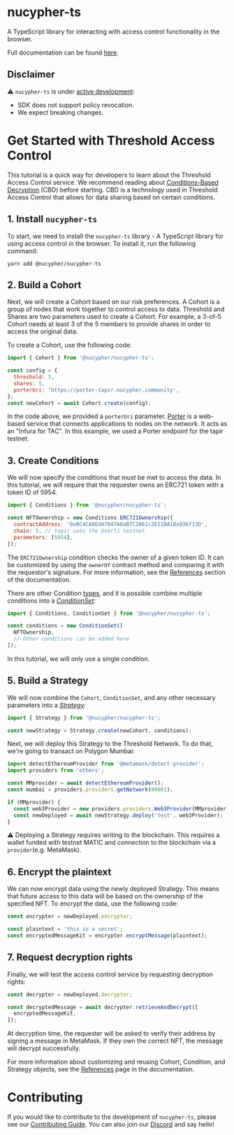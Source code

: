# nucypher-ts

A TypeScript library for interacting with access control functionality in the browser.

Full documentation can be found [here](https://docs.threshold.network/app-development/threshold-access-control-tac).

## Disclaimer

:warning: `nucypher-ts` is under [active development](https://github.com/nucypher/nucypher-ts/pulls):

- SDK does not support policy revocation.
- We expect breaking changes.

# Get Started with Threshold Access Control

This tutorial is a quick way for developers to learn about the Threshold Access Control service. We recommend reading about [Conditions-Based Decryption](https://docs.threshold.network/fundamentals/threshold-access-control/conditions-based-decryption-cbd) (CBD) before starting. CBD is a technology used in Threshold Access Control that allows for data sharing based on certain conditions.

## 1. Install `nucypher-ts`

To start, we need to install the `nucypher-ts` library - A TypeScript library for using access control in the browser. To install it, run the following command:

```
yarn add @nucypher/nucypher-ts
```

## 2. Build a Cohort

Next, we will create a Cohort based on our risk preferences. A Cohort is a group of nodes that work together to control access to data. Threshold and Shares are two parameters used to create a Cohort. For example, a 3-of-5 Cohort needs at least 3 of the 5 members to provide shares in order to access the original data.

To create a Cohort, use the following code:

```javascript
import { Cohort } from '@nucypher/nucypher-ts';

const config = {
  threshold: 3,
  shares: 5,
  porterUri: 'https://porter-tapir.nucypher.community',
};
const newCohort = await Cohort.create(config);
```

In the code above, we provided a `porterUri` parameter. [Porter](https://docs.nucypher.com/en/latest/application_development/web_development.html#porter) is a web-based service that connects applications to nodes on the network. It acts as an "Infura for TAC". In this example, we used a Porter endpoint for the tapir testnet.

## 3. Create Conditions

We will now specify the conditions that must be met to access the data. In this tutorial, we will require that the requester owns an ERC721 token with a token ID of 5954.

```javascript
import { Conditions } from '@nucypher/nucypher-ts';

const NFTOwnership = new Conditions.ERC721Ownership({
  contractAddress: '0xBC4CA0EdA7647A8aB7C2061c2E118A18a936f13D',
  chain: 5, // tapir uses the Goerli testnet
  parameters: [5954],
});
```

The `ERC721Ownership` condition checks the owner of a given token ID. It can be customized by using the `ownerOf` contract method and comparing it with the requestor's signature. For more information, see the [References](https://docs.threshold.network/app-development/threshold-access-control-tac/references/conditions#conditions.erc721ownership) section of the documentation.

There are other Condition [types](https://docs.threshold.network/app-development/threshold-access-control-tac/references/conditions), and it is possible combine multiple conditions into a [_ConditionSet_](https://docs.threshold.network/app-development/threshold-access-control-tac/references/condition-set)_:_

```javascript
import { Conditions, ConditionSet } from '@nucypher/nucypher-ts';

const conditions = new ConditionSet([
  NFTOwnership,
  // Other conditions can be added here
]);
```

In this tutorial, we will only use a single condition.

## 5. Build a Strategy

We will now combine the `Cohort`, `ConditionSet`, and any other necessary parameters into a [_Strategy_](https://docs.threshold.network/app-development/threshold-access-control-tac/references/strategy)_:_

```javascript
import { Strategy } from '@nucypher/nucypher-ts';

const newStrategy = Strategy.create(newCohort, conditions);
```

Next, we will deploy this Strategy to the Threshold Network. To do that, we're going to transact on Polygon Mumbai:

```typescript
import detectEthereumProvider from '@metamask/detect-provider';
import providers from 'ethers';

const MMprovider = await detectEthereumProvider();
const mumbai = providers.providers.getNetwork(80001);

if (MMprovider) {
  const web3Provider = new providers.providers.Web3Provider(MMprovider, mumbai);
  const newDeployed = await newStrategy.deploy('test', web3Provider);
}
```

:warning: Deploying a Strategy requires writing to the blockchain. This requires a wallet funded with testnet MATIC and connection to the blockchain via a `provider`(e.g. MetaMask).

## 6. Encrypt the plaintext

We can now encrypt data using the newly deployed Strategy. This means that future access to this data will be based on the ownership of the specified NFT. To encrypt the data, use the following code:

```javascript
const encrypter = newDeployed.encrypter;

const plaintext = 'this is a secret';
const encryptedMessageKit = encrypter.encryptMessage(plaintext);
```

## 7. Request decryption rights

Finally, we will test the access control service by requesting decryption rights:

```javascript
const decrypter = newDeployed.decrypter;

const decryptedMessage = await decrypter.retrieveAndDecrypt([
  encryptedMessageKit,
]);
```

At decryption time, the requester will be asked to verify their address by signing a message in MetaMask. If they own the correct NFT, the message will decrypt successfully.

For more information about customizing and reusing Cohort, Condition, and Strategy objects, see the [References](https://docs.threshold.network/app-development/threshold-access-control-tac/references) page in the documentation.

# Contributing

If you would like to contribute to the development of `nucypher-ts`, please see our [Contributing Guide](CONTRIBUTING.md). You can also join our [Discord](http://discord.gg/threshold) and say hello!
